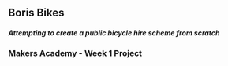 ## Boris Bikes
##### Attempting to create a public bicycle hire scheme from scratch

### Makers Academy - Week 1 Project
